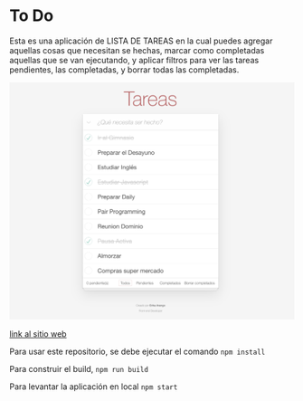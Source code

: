 # To Do

Esta es una aplicación de LISTA DE TAREAS en la cual puedes agregar aquellas cosas que necesitan se hechas, marcar como completadas aquellas que se van ejecutando, y aplicar filtros para ver las tareas pendientes, las completadas, y borrar todas las completadas.


![Pagina Inicial](https://github.com/erikaArango/Todo/blob/main/src/imgReadme/Captura%20de%20Pantalla%202022-05-02%20a%20la(s)%2006.36.39.png)


[link al sitio web]( https://erikaarango.github.io/Todo/docs/index.html)



Para usar este repositorio, se debe ejecutar el comando `npm install`

Para construir el build, `npm run build`

Para levantar la aplicación en local `npm start`


